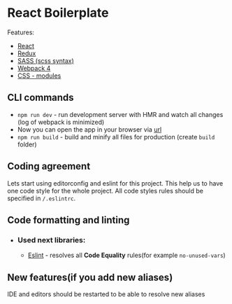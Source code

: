 # React Boilerplate

Features:

- [React](https://facebook.github.io/react/)
- [Redux](http://redux.js.org/)
- [SASS (scss syntax)](http://sass-lang.com/)
- [Webpack 4](https://webpack.js.org/)
- [CSS - modules](https://github.com/css-modules/css-modules)

## CLI commands

- `npm run dev` - run development server with HMR and watch all changes (log of webpack is minimized)
- Now you can open the app in your browser via [url](http://localhost:8000/)
- `npm run build` - build and minify all files for production (create `build` folder)

## Coding agreement

Lets start using editorconfig and eslint for this project. This help us to have one code style for the whole project. All code styles rules should be specified in `/.eslintrc`.

## Code formatting and linting

- ### Used next libraries:

  - [Eslint](https://github.com/eslint/eslint) - resolves all **Code Equality** rules(for example `no-unused-vars`)

## New features(if you add new aliases)

IDE and editors should be restarted to be able to resolve new aliases
